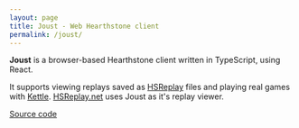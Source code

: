 ```yaml
---
layout: page
title: Joust - Web Hearthstone client
permalink: /joust/
---
```


**Joust** is a browser-based Hearthstone client written in TypeScript, using
React.

It supports viewing replays saved as [HSReplay](/hsreplay/) files and playing
real games with [Kettle](/kettle/). [HSReplay.net](https://hsreplay.net) uses
Joust as it's replay viewer.

[Source code](https://github.com/HearthSim/joust/)
